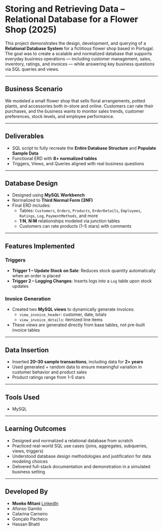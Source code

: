 # Storing and Retrieving Data – Relational Database for a Flower Shop (2025)

This project demonstrates the design, development, and querying of a **Relational Database System** for a fictitious flower shop based in Portugal. The goal was to create a scalable and normalized database that supports everyday business operations — including customer management, sales, inventory, ratings, and invoices — while answering key business questions via SQL queries and views.

---

## Business Scenario

We modeled a small flower shop that sells floral arrangements, potted plants, and accessories both in-store and online. Customers can rate their purchases, and the business wants to monitor sales trends, customer preferences, stock levels, and employee performance.

---

## Deliverables

- SQL script to fully recreate the **Entire Database Structure** and **Populate Sample Data**
- Functional ERD with **8+ normalized tables**
- Triggers, Views, and Queries aligned with real business questions

---

## Database Design

- Designed using **MySQL Workbench**
- Normalized to **Third Normal Form (3NF)**
- Final ERD includes:
  - Tables: `Customers`, `Orders`, `Products`, `OrderDetails`, `Employees`, `Ratings`, `Log`, `PaymentMethods`, and more
  - **1:N**, **N:M** relationships modeled via junction tables
  - Customers can rate products (1–5 stars) with comments

---

## Features Implemented

### Triggers
- **Trigger 1 – Update Stock on Sale**: Reduces stock quantity automatically when an order is placed  
- **Trigger 2 – Logging Changes**: Inserts logs into a `Log` table upon stock updates

### Invoice Generation
- Created two **MySQL views** to dynamically generate invoices:  
  - `view_invoice_header`: customer, date, totals  
  - `view_invoice_details`: itemized line items  
- These views are generated directly from base tables, not pre-built invoice tables

---

## Data Insertion

- Inserted **20–30 sample transactions**, including data for **2+ years**
- Used generated + random data to ensure meaningful variation in customer behavior and product sales
- Product ratings range from 1–5 stars

---

## Tools Used

- MySQL
---

## Learning Outcomes

- Designed and normalized a relational database from scratch  
- Practiced real-world SQL use cases (joins, aggregates, subqueries, views, triggers)  
- Understood database design methodologies and justification for data modeling choices  
- Delivered full-stack documentation and demonstration in a simulated business setting

---

## Developed By
- **Moeko Mitani** [LinkedIn](https://www.linkedin.com/in/moeko-mitani/)  
- Afonso Gamito
- Catarina Carneiro
- Gonçalo Pacheco
- Hassan Bhatti
